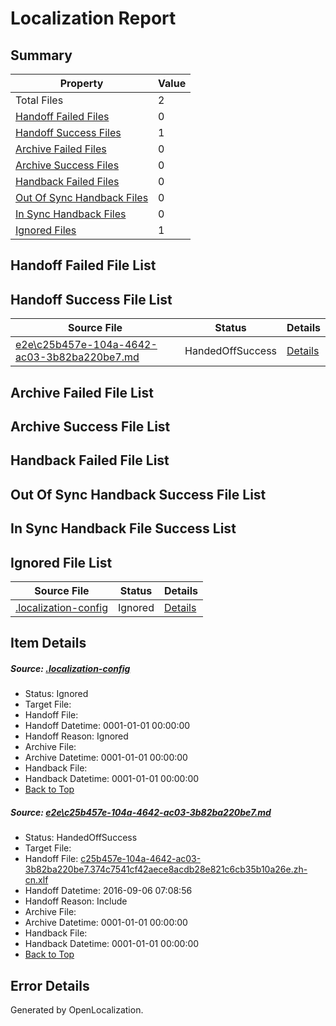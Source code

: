 # <a name='report-top'></a> Localization Report

## Summary
 Property | Value 
 -------- | ----- 
 Total Files | 2
[ Handoff Failed Files ](#handoff-failed-list)| 0
[ Handoff Success Files ](#handoff-success-list)| 1
[ Archive Failed Files ](#archive-failed-list)| 0
[ Archive Success Files ](#archive-success-list)| 0
[ Handback Failed Files ](#handback-failed-list)| 0
[ Out Of Sync Handback Files ](#outofsync-handback-success-list)| 0
[ In Sync Handback Files ](#insync-handback-success-list)| 0
[ Ignored Files ](#ignored-list)| 1

## <a name='handoff-failed-list'></a> Handoff Failed File List

## <a name='handoff-success-list'></a> Handoff Success File List
 Source File | Status | Details 
 ----------- | ------ | ------- 
 [e2e\c25b457e-104a-4642-ac03-3b82ba220be7.md](https://github.com/OpenLocalizationTestOrg/ol-test0/blob/9b2e5fdcafc0a9de1bbb3781205fa7679c1b0a24/e2e/c25b457e-104a-4642-ac03-3b82ba220be7.md) | HandedOffSuccess | [Details](#bb2036e1c47a9e9910ccccf1bc57b1b187e6248a1)

## <a name='archive-failed-list'></a> Archive Failed File List

## <a name='archive-success-list'></a> Archive Success File List

## <a name='handback-failed-list'></a> Handback Failed File List

## <a name='outofsync-handback-success-list'></a> Out Of Sync Handback Success File List

## <a name='insync-handback-success-list'></a> In Sync Handback File Success List

## <a name='ignored-list'></a> Ignored File List
 Source File | Status | Details 
 ----------- | ------ | ------- 
 [.localization-config](https://github.com/OpenLocalizationTestOrg/ol-test0/blob/9b2e5fdcafc0a9de1bbb3781205fa7679c1b0a24/.localization-config) | Ignored | [Details](#3d4f252ac210baf56311d7e97dcc2db10974dbd20)

## Item Details
##### <a name='3d4f252ac210baf56311d7e97dcc2db10974dbd20'></a> Source: [.localization-config](https://github.com/OpenLocalizationTestOrg/ol-test0/blob/9b2e5fdcafc0a9de1bbb3781205fa7679c1b0a24/.localization-config)
* Status: Ignored
* Target File: 
* Handoff File: 
* Handoff Datetime: 0001-01-01 00:00:00
* Handoff Reason: Ignored
* Archive File: 
* Archive Datetime: 0001-01-01 00:00:00
* Handback File: 
* Handback Datetime: 0001-01-01 00:00:00
* [Back to Top](#report-top)

##### <a name='bb2036e1c47a9e9910ccccf1bc57b1b187e6248a1'></a> Source: [e2e\c25b457e-104a-4642-ac03-3b82ba220be7.md](https://github.com/OpenLocalizationTestOrg/ol-test0/blob/9b2e5fdcafc0a9de1bbb3781205fa7679c1b0a24/e2e/c25b457e-104a-4642-ac03-3b82ba220be7.md)
* Status: HandedOffSuccess
* Target File: 
* Handoff File: [c25b457e-104a-4642-ac03-3b82ba220be7.374c7541cf42aece8acdb28e821c6cb35b10a26e.zh-cn.xlf](https://github.com/OpenLocalizationTestOrg/ol-test0-handoff/blob/f26eebcb757548ece67233f1398f3d56f2f54575/ol-handoff/OpenLocalizationTestOrg/ol-test0-zhcn/ci/ht/c25b457e-104a-4642-ac03-3b82ba220be7.374c7541cf42aece8acdb28e821c6cb35b10a26e.zh-cn.xlf)
* Handoff Datetime: 2016-09-06 07:08:56
* Handoff Reason: Include
* Archive File: 
* Archive Datetime: 0001-01-01 00:00:00
* Handback File: 
* Handback Datetime: 0001-01-01 00:00:00
* [Back to Top](#report-top)


## Error Details

Generated by OpenLocalization.
